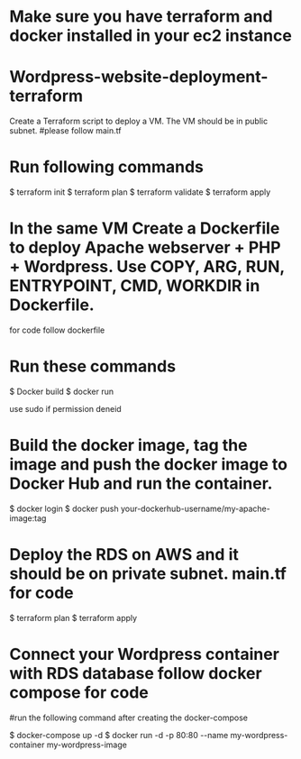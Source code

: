 # Make sure you have terraform and docker installed in your ec2 instance

# Wordpress-website-deployment-terraform
Create a Terraform script to deploy a VM. The VM should be in public subnet.
#please follow main.tf
# Run following commands
$ terraform init
$ terraform plan
$ terraform validate
$ terraform apply

# In the same VM Create a Dockerfile to deploy Apache webserver + PHP + Wordpress. Use COPY, ARG, RUN, ENTRYPOINT, CMD, WORKDIR in Dockerfile.
for code follow dockerfile
# Run these commands 
$ Docker build
$ docker run

use sudo if permission deneid

# Build the docker image, tag the image and push the docker image to Docker Hub and run the container.
 $ docker login
 $ docker push your-dockerhub-username/my-apache-image:tag
 
# Deploy the RDS on AWS and it should be on private subnet. main.tf for code
$ terraform plan 
$ terraform apply

# Connect your Wordpress container with RDS database follow docker compose for code
#run the following command after creating the docker-compose

$ docker-compose up -d
$ docker run -d -p 80:80 --name my-wordpress-container my-wordpress-image




